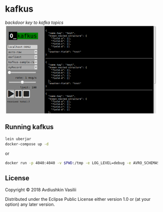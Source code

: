 # kafkus
*backdoor key to kafka topics*
![](./pic/screenshot.png)

## Running kafkus

```bash
lein uberjar
docker-compose up -d
```

or

```bash
docker run -p 4040:4040 -v $PWD:/tmp -e LOG_LEVEL=debug -e AVRO_SCHEMAS_PATH=/tmp -ti dixel/kafkus
```

## License

Copyright © 2018 Avdiushkin Vasilii

Distributed under the Eclipse Public License either version 1.0 or (at
your option) any later version.
